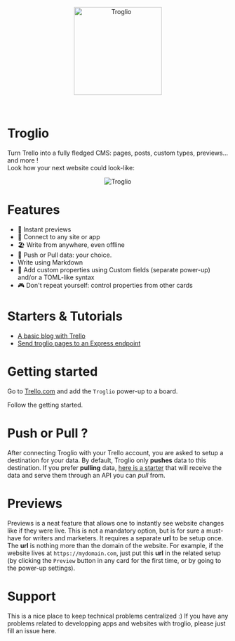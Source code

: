 <p align="center">
    <img src="https://troglio.com/img/troglio-logo.png" width="200" height="200" alt="Troglio" />
</p>
<br />

# Troglio

Turn Trello into a fully fledged CMS: pages, posts, custom types, previews... and more !
<br />
Look how your next website could look-like:
<br />
<p align="center">
    <img src="https://troglio.com/img/trello-blog-board.png" alt="Troglio" />
</p>

# Features
- :mag_right: Instant previews
- :electric_plug: Connect to any site or app
- :beach_umbrella: Write from anywhere, even offline
- :arrows_counterclockwise: Push or Pull data: your choice.
- Write using Markdown
- :bookmark: Add custom properties using Custom fields (separate power-up) and/or a TOML-like syntax
- :video_game: Don't repeat yourself: control properties from other cards

# Starters & Tutorials

- [A basic blog with Trello](https://github.com/Troglio/troglio-starter-preact-static)
- [Send troglio pages to an Express endpoint](https://github.com/Troglio/express-nedb-endpoint)


# Getting started

Go to [Trello.com](https://trello.com) and add the `Troglio` power-up to a board.

Follow the getting started.


# Push or Pull ?

After connecting Troglio with your Trello account, you are asked to setup a destination for your data. By default, Troglio only **pushes** data to this destination. If you prefer **pulling** data, [here is a starter](https://github.com/Troglio/express-nedb-endpoint) that will receive the data and serve them through an API you can *pull* from.

# Previews

Previews is a neat feature that allows one to instantly see website changes like if they were live. This is not a mandatory option, but is for sure a must-have for writers and marketers. It requires a separate **url** to be setup once. The **url** is nothing more than the domain of the website. For example, if the website lives at `https://mydomain.com`, just put this **url** in the related setup (by clicking the `Preview` button in any card for the first time, or by going to the power-up settings).





# Support
This is a nice place to keep technical problems centralized :)
If you have any problems related to developping apps and websites with troglio, please just fill an issue here.

